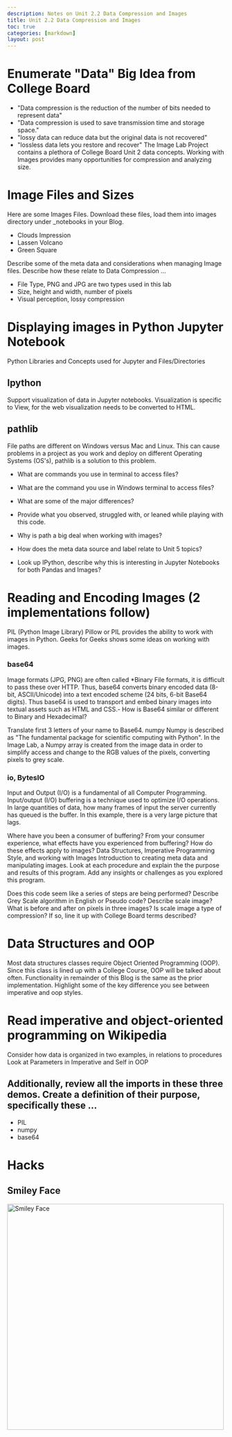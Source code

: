 ```yaml
---
description: Notes on Unit 2.2 Data Compression and Images
title: Unit 2.2 Data Compression and Images
toc: true
categories: [markdown]
layout: post
---
```


# Enumerate "Data" Big Idea from College Board
- "Data compression is the reduction of the number of bits needed to represent data"
- "Data compression is used to save transmission time and storage space."
- "lossy data can reduce data but the original data is not recovered"
- "lossless data lets you restore and recover"
The Image Lab Project contains a plethora of College Board Unit 2 data concepts. Working with Images provides many opportunities for compression and analyzing size.

# Image Files and Sizes
Here are some Images Files. Download these files, load them into images directory under _notebooks in your Blog.

- Clouds Impression
- Lassen Volcano
- Green Square

Describe some of the meta data and considerations when managing Image files. Describe how these relate to Data Compression ...

- File Type, PNG and JPG are two types used in this lab
- Size, height and width, number of pixels
- Visual perception, lossy compression

# Displaying images in Python Jupyter Notebook
Python Libraries and Concepts used for Jupyter and Files/Directories

## Ipython
Support visualization of data in Jupyter notebooks. Visualization is specific to View, for the web visualization needs to be converted to HTML.

## pathlib
File paths are different on Windows versus Mac and Linux. This can cause problems in a project as you work and deploy on different Operating Systems (OS's), pathlib is a solution to this problem.

- What are commands you use in terminal to access files?
- What are the command you use in Windows terminal to access files?
- What are some of the major differences?
- Provide what you observed, struggled with, or leaned while playing with this code.

- Why is path a big deal when working with images?
- How does the meta data source and label relate to Unit 5 topics?
- Look up IPython, describe why this is interesting in Jupyter Notebooks for both Pandas and Images?

# Reading and Encoding Images (2 implementations follow)
PIL (Python Image Library)
Pillow or PIL provides the ability to work with images in Python. Geeks for Geeks shows some ideas on working with images.

### base64
Image formats (JPG, PNG) are often called *Binary File formats, it is difficult to pass these over HTTP. Thus, base64 converts binary encoded data (8-bit, ASCII/Unicode) into a text encoded scheme (24 bits, 6-bit Base64 digits). Thus base64 is used to transport and embed binary images into textual assets such as HTML and CSS.- How is Base64 similar or different to Binary and Hexadecimal?

Translate first 3 letters of your name to Base64.
numpy
Numpy is described as "The fundamental package for scientific computing with Python". In the Image Lab, a Numpy array is created from the image data in order to simplify access and change to the RGB values of the pixels, converting pixels to grey scale.

### io, BytesIO
Input and Output (I/O) is a fundamental of all Computer Programming. Input/output (I/O) buffering is a technique used to optimize I/O operations. In large quantities of data, how many frames of input the server currently has queued is the buffer. In this example, there is a very large picture that lags.

Where have you been a consumer of buffering?
From your consumer experience, what effects have you experienced from buffering?
How do these effects apply to images?
Data Structures, Imperative Programming Style, and working with Images
Introduction to creating meta data and manipulating images. Look at each procedure and explain the the purpose and results of this program. Add any insights or challenges as you explored this program.

Does this code seem like a series of steps are being performed?
Describe Grey Scale algorithm in English or Pseudo code?
Describe scale image? What is before and after on pixels in three images?
Is scale image a type of compression? If so, line it up with College Board terms described?

# Data Structures and OOP
Most data structures classes require Object Oriented Programming (OOP). Since this class is lined up with a College Course, OOP will be talked about often. Functionality in remainder of this Blog is the same as the prior implementation. Highlight some of the key difference you see between imperative and oop styles.

# Read imperative and object-oriented programming on Wikipedia
Consider how data is organized in two examples, in relations to procedures
Look at Parameters in Imperative and Self in OOP

## Additionally, review all the imports in these three demos. Create a definition of their purpose, specifically these ...
- PIL
- numpy
- base64

# Hacks

## Smiley Face

<img src="{{site.baseurl}}/images/Screenshot (112).png" alt="Smiley Face" style="width:500px;height:520px;">